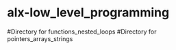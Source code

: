 # alx-low_level_programming
#Directory for functions_nested_loops
#Directory for pointers_arrays_strings
